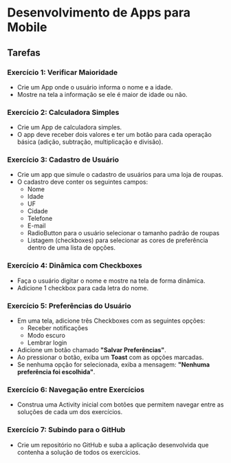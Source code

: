 # Desenvolvimento de Apps para Mobile

## Tarefas

### Exercício 1: Verificar Maioridade
- Crie um App onde o usuário informa o nome e a idade.
- Mostre na tela a informação se ele é maior de idade ou não.

### Exercício 2: Calculadora Simples
- Crie um App de calculadora simples.
- O app deve receber dois valores e ter um botão para cada operação básica (adição, subtração, multiplicação e divisão).

### Exercício 3: Cadastro de Usuário
- Crie um app que simule o cadastro de usuários para uma loja de roupas.
- O cadastro deve conter os seguintes campos:
  - Nome
  - Idade
  - UF
  - Cidade
  - Telefone
  - E-mail
  - RadioButton para o usuário selecionar o tamanho padrão de roupas
  - Listagem (checkboxes) para selecionar as cores de preferência dentro de uma lista de opções.

### Exercício 4: Dinâmica com Checkboxes
- Faça o usuário digitar o nome e mostre na tela de forma dinâmica.
- Adicione 1 checkbox para cada letra do nome.

### Exercício 5: Preferências do Usuário
- Em uma tela, adicione três Checkboxes com as seguintes opções:
  - Receber notificações
  - Modo escuro
  - Lembrar login
- Adicione um botão chamado **"Salvar Preferências"**.
- Ao pressionar o botão, exiba um **Toast** com as opções marcadas.
- Se nenhuma opção for selecionada, exiba a mensagem: **"Nenhuma preferência foi escolhida"**.

### Exercício 6: Navegação entre Exercícios
- Construa uma Activity inicial com botões que permitem navegar entre as soluções de cada um dos exercícios.

### Exercício 7: Subindo para o GitHub
- Crie um repositório no GitHub e suba a aplicação desenvolvida que contenha a solução de todos os exercícios.
